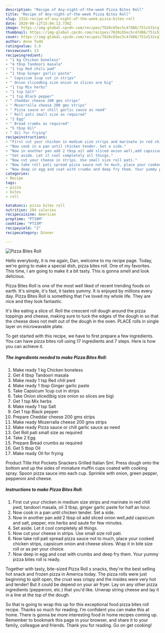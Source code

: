 ```yaml
---
description: "Recipe of Any-night-of-the-week Pizza Bites Roll"
title: "Recipe of Any-night-of-the-week Pizza Bites Roll"
slug: 2314-recipe-of-any-night-of-the-week-pizza-bites-roll
date: 2020-08-12T15:04:13.736Z
image: https://img-global.cpcdn.com/recipes/7820c65ec5c47d86/751x532cq70/pizza-bites-roll-recipe-main-photo.jpg
thumbnail: https://img-global.cpcdn.com/recipes/7820c65ec5c47d86/751x532cq70/pizza-bites-roll-recipe-main-photo.jpg
cover: https://img-global.cpcdn.com/recipes/7820c65ec5c47d86/751x532cq70/pizza-bites-roll-recipe-main-photo.jpg
author: Anne Todd
ratingvalue: 3.9
reviewcount: 13
recipeingredient:
- "1 kg Chicken boneless"
- "4 tbsp Tandoori masala"
- "1 tsp Red chili pwd"
- "1 tbsp Ginger garlic paste"
- " Capsicum 1cup cut in strips"
- " Onion slicedbig size onion so slices are big"
- "1 tsp Mix herbs"
- "1 tsp Salt"
- "1 tsp Black pepper"
- " Cheddar cheese 200 gms strips"
- " Mozerralla cheese 200 gms strips"
- " Pizza sauce or chill garlic sauce as need"
- " Roll pati small size as required"
- "2 Egg"
- " Bread crumbs as required"
- "5 tbsp Oil"
- " Oil for frying"
recipeinstructions:
- "First cut your chicken in medium size strips and marinate in red chili pwd, tandoori masala, oil 3 tbsp, ginger garlic paste for half an hour."
- "Now cook in a pan until chicken tender. Set a side."
- "Now in another pan add 2 tbsp oil add sliced onion well,add capsicum and salt, pepper, mix herbs and saute for few minutes."
- "Set aside. Let it cool completely all things."
- "Now cut your cheese in strips. Use small size roll pati."
- "Now take roll pati spread pizza sauce not to much, place your cooked chicken strips, capsicum onion and cheese slices. Wrap it in bite size roll or as per your choice."
- "Now deep in egg and coat with crumbs and deep fry them. Your yummy pizza bites roll is ready."
categories:
- Recipe
tags:
- pizza
- bites
- roll

katakunci: pizza bites roll 
nutrition: 294 calories
recipecuisine: American
preptime: "PT38M"
cooktime: "PT33M"
recipeyield: "2"
recipecategory: Dinner

---
```



![Pizza Bites Roll](https://img-global.cpcdn.com/recipes/7820c65ec5c47d86/751x532cq70/pizza-bites-roll-recipe-main-photo.jpg)

Hello everybody, it is me again, Dan, welcome to my recipe page. Today, we're going to make a special dish, pizza bites roll. One of my favorites. This time, I am going to make it a bit tasty. This is gonna smell and look delicious.

Pizza Bites Roll is one of the most well liked of recent trending foods on earth. It's simple, it's fast, it tastes yummy. It is enjoyed by millions every day. Pizza Bites Roll is something that I've loved my whole life. They are nice and they look fantastic.

It&#39;s like eating a slice of. Roll the crescent roll dough around the pizza toppings and cheese, making sure to tuck the edges of the dough in so that the cheese does not melt out of the dough in the oven. PLACE rolls in single layer on microwavable plate.


To get started with this recipe, we have to first prepare a few ingredients. You can have pizza bites roll using 17 ingredients and 7 steps. Here is how you can achieve it.

<!--inarticleads1-->

##### The ingredients needed to make Pizza Bites Roll:

1. Make ready 1 kg Chicken boneless
1. Get 4 tbsp Tandoori masala
1. Make ready 1 tsp Red chili pwd
1. Make ready 1 tbsp Ginger garlic paste
1. Take  Capsicum 1cup cut in strips
1. Take  Onion sliced(big size onion so slices are big)
1. Get 1 tsp Mix herbs
1. Make ready 1 tsp Salt
1. Get 1 tsp Black pepper
1. Prepare  Cheddar cheese 200 gms strips
1. Make ready  Mozerralla cheese 200 gms strips
1. Make ready  Pizza sauce or chill garlic sauce as need
1. Get  Roll pati small size as required
1. Take 2 Egg
1. Prepare  Bread crumbs as required
1. Get 5 tbsp Oil
1. Make ready  Oil for frying


Product Title Hot Pockets Snackers Grilled Italian Sml. Press dough onto the bottom and up the sides of miniature muffin cups coated with cooking spray. Spoon pizza sauce into each cup. Sprinkle with onion, green pepper, pepperoni and cheese. 

<!--inarticleads2-->

##### Instructions to make Pizza Bites Roll:

1. First cut your chicken in medium size strips and marinate in red chili pwd, tandoori masala, oil 3 tbsp, ginger garlic paste for half an hour.
1. Now cook in a pan until chicken tender. Set a side.
1. Now in another pan add 2 tbsp oil add sliced onion well,add capsicum and salt, pepper, mix herbs and saute for few minutes.
1. Set aside. Let it cool completely all things.
1. Now cut your cheese in strips. Use small size roll pati.
1. Now take roll pati spread pizza sauce not to much, place your cooked chicken strips, capsicum onion and cheese slices. Wrap it in bite size roll or as per your choice.
1. Now deep in egg and coat with crumbs and deep fry them. Your yummy pizza bites roll is ready.


Together with tasty, bite-sized Pizza Roll s snacks, they&#39;re the best selling hot snack and frozen pizza in America today. The pizza rolls were just beginning to split open, the crust was crispy and the insides were very hot and tender! But it could be depend on your air fryer. Lay on any other pizza ingredients (pepperoni, etc.) that you&#39;d like. Unwrap string cheese and lay it in a line at the top of the dough. 

So that is going to wrap this up for this exceptional food pizza bites roll recipe. Thanks so much for reading. I'm confident you can make this at home. There is gonna be more interesting food in home recipes coming up. Remember to bookmark this page in your browser, and share it to your family, colleague and friends. Thank you for reading. Go on get cooking!

